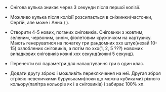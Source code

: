 - Снігова кулька зникає через 3 секунди після першої колізії.

- Можливо кулька після колізії розсипається в сніжинки(часточки, Сергій, але може і Анна:) ).

- Створити 4-5 нових, поганих сніговиків. Сніговики з жовтим, зеленим, червоним, синім, фіолетовим кружочком на картузику. Мають генеруватися на початку гри рандомних ххх штук(нехай 10-15) озлоблених сніговиків, а потім по ххх(1, 2, 5 ???) новомих випадкових сніговиків кожні ххх секунд(кожні 5 секунд).

- Перенести всі параметри для налаштування гри в один клас.

- Додати другу зброю і можливіть переключення на неї. Другая зброя стріляє невеличкими бурульками(поки що можна кубиками) різного кольору(палітра кольорів як і в сніговиків) і забирає 100% хп.
